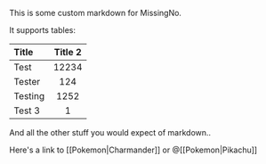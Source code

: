 This is some custom markdown for MissingNo.

It supports tables:

Title | Title 2
:-- | :---:
Test | 12234
Tester | 124
Testing | 1252
Test 3 | 1

And all the other stuff you would expect of markdown..

Here's a link to [[Pokemon|Charmander]] or @[[Pokemon|Pikachu]]
